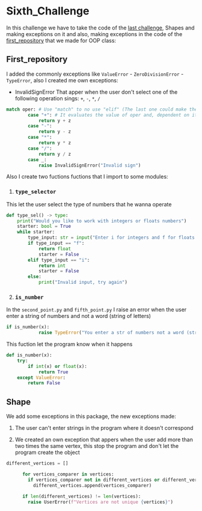 # Sixth_Challenge
In this challenge we have to take the code of the [last challenge](https://github.com/DanielBlaDi/fifth_Challenge_OOP), Shapes and making exceptions on it and also, making exceptions in the code of the [first_repository](https://github.com/DanielBlaDi/First_Challenge_OOP) that we made for OOP class:

## First_repository

I added the commonly exceptions like `ValueError` - `ZeroDivisionError` - `TypeError`, also I created me own exceptions:

- InvalidSignError
That apper when the user don't select one of the following operation sings: `+`, `-`, `*`, `/`

```python
match oper: # Use "match" to no use "elif" (The last one could make the same thing)
        case "+": # It evaluates the value of oper and, dependent on it, makes a determinate operation
            return y + z
        case "-":
            return y - z
        case "*":
            return y * z
        case "/":
            return y / z
        case _:
            raise InvalidSignError("Invalid sign")
```


Also I create two fuctions fuctions that I import to some modules:

1. ### `type_selector`
This let the user select the type of numbers that he wanna operate


```python
def type_sel() -> type:
    print("Would you like to work with integers or floats numbers")
    starter: bool = True
    while starter:
        type_input: str = input("Enter i for integers and f for floats: ")
        if type_input == "f":
            return float
            starter = False
        elif type_input == "i":
            return int
            starter = False
        else:
            print("Invalid input, try again")
```


2. ### `is_number`
In the `second_point.py` and `fifth_point.py` I raise an error when the user enter a string of numbers and not a word (string of letters)


```python
if is_number(x):
            raise TypeError("You enter a str of numbers not a word (str of letters)")
```


This fuction let the program know when it happens


```python
def is_number(x):
    try:
        if int(x) or float(x):
            return True
    except ValueError:
        return False
```


## Shape

We add some exceptions in this package, the new exceptions made:


1. The user can't enter strings in the program where it doesn't correspond


2. We created an own exception that appers when the user add more than two times the same vertex, this stop the program 
and don't let the program create the object

```python
different_vertices = []

      for vertices_comparer in vertices:
        if vertices_comparer not in different_vertices or different_vertices == []:
          different_vertices.append(vertices_comparer)        

      if len(different_vertices) != len(vertices):
        raise UserError(f"Vertices are not unique {vertices}")
```



